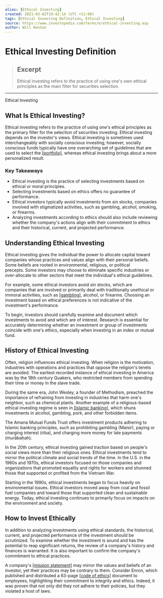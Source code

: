 ```yaml
---
alias: [Ethical Investing]
created: 2021-03-02T19:42:14 (UTC +11:00)
tags: [Ethical Investing Definition, Ethical Investing]
source: https://www.investopedia.com/terms/e/ethical-investing.asp
author: Will Kenton
---
```


# Ethical Investing Definition

> ## Excerpt
> Ethical investing refers to the practice of using one's own ethical principles as the main filter for securities selection.

---

Ethical Investing
## What Is Ethical Investing?

Ethical investing refers to the practice of using one's ethical principles as the primary filter for the selection of securities investing. Ethical investing depends on the investor's views. Ethical investing is sometimes used interchangeably with socially conscious investing; however, socially conscious funds typically have one overarching set of guidelines that are used to select the [[portfolio]](https://www.investopedia.com/terms/p/portfolio.asp), whereas ethical investing brings about a more personalized result.

### Key Takeaways

-   Ethical investing is the practice of selecting investments based on ethical or moral principles.
-   Selecting investments based on ethics offers no guarantee of performance.
-   Ethical investors typically avoid investments from sin stocks, companies involved with stigmatized activities, such as gambling, alcohol, smoking, or firearms.
-   Analyzing investments according to ethics should also include reviewing whether the company's actions align with their commitment to ethics and their historical, current, and projected performance.

## Understanding Ethical Investing

Ethical investing gives the individual the power to allocate capital toward companies whose practices and values align with their personal beliefs. Some beliefs are rooted in environmental, religious, or political precepts. Some investors may choose to eliminate specific industries or over-allocate to other sectors that meet the individual's ethical guidelines.

For example, some ethical investors avoid sin stocks, which are companies that are involved or primarily deal with traditionally unethical or immoral activities, such as [[gambling]](https://www.investopedia.com/articles/basics/09/compare-investing-gambling.asp), alcohol, or firearms. Choosing an investment based on ethical preferences is not indicative of the investment's performance.

To begin, investors should carefully examine and document which investments to avoid and which are of interest. Research is essential for accurately determining whether an investment or group of investments coincide with one's ethics, especially when investing in an index or mutual fund. 

## History of Ethical Investing

Often, religion influences ethical investing. When religion is the motivation, industries with operations and practices that oppose the religion's tenets are avoided. The earliest recorded instance of ethical investing in America was by the 18th century Quakers, who restricted members from spending their time or money in the slave trade.

During the same era, John Wesley, a founder of Methodism, preached the importance of refraining from investing in industries that harm one's neighbor, such as chemical plants. Another example of a religious-based ethical investing regime is seen in [[Islamic banking]](https://www.investopedia.com/terms/i/islamicbanking.asp), which shuns investments in alcohol, gambling, pork, and other forbidden items.

The Amana Mutual Funds Trust offers investment products adhering to Islamic banking principles, such as prohibiting gambling (Maisir), paying or charging interest (riba), and charging more money for late payments (murâbaḥah).

In the 20th century, ethical investing gained traction based on people's social views more than their religious ones. Ethical investments tend to mirror the political climate and social trends of the time. In the U.S. in the 1960s and 1970s, ethical investors focused on those companies and organizations that promoted equality and rights for workers and shunned those that supported or profited from the Vietnam War.

Starting in the 1990s, ethical investments began to focus heavily on environmental issues. Ethical investors moved away from coal and fossil fuel companies and toward those that supported clean and sustainable energy. Today, ethical investing continues to primarily focus on impacts on the environment and society.

## How to Invest Ethically

In addition to analyzing investments using ethical standards, the historical, current, and projected performance of the investment should be scrutinized. To examine whether the investment is sound and has the potential to reap significant returns, the review of a company's history and finances is warranted. It is also important to confirm the company's commitment to ethical practices.

A company's [[mission statement]](https://www.investopedia.com/terms/m/missionstatement.asp) may mirror the values and beliefs of an investor, yet their practices may be contrary to them. Consider Enron, which published and distributed a 63-page [[code of ethics]](https://www.investopedia.com/terms/c/code-of-ethics.asp) document to employees, highlighting their commitment to integrity and ethics. Indeed, it was proven that not only did they not adhere to their policies, but they violated a host of laws.
